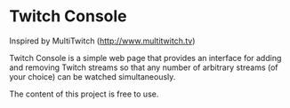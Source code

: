 Twitch Console
==============
Inspired by MultiTwitch (http://www.multitwitch.tv)

Twitch Console is a simple web page that provides an interface for adding and removing Twitch streams so that any number of arbitrary streams (of your choice) can be watched simultaneously.

The content of this project is free to use.
